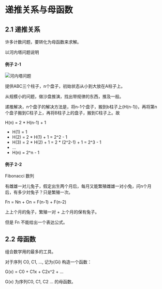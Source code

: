 # 递推关系与母函数

## 2.1 递推关系

许多计数问题，要转化为母函数来求解。

以河内塔问题说明

#### 例子 2-1

![河内塔问题](http://o9hjg7h8u.bkt.clouddn.com/2-1%E6%B2%B3%E5%86%85%E5%A1%94%E9%97%AE%E9%A2%98.png)

提供ABC三个柱子，n个盘子，初始状态从小到大放在A柱子上。

从规模小的问题，做沙盘推演，找出带规律的东西，推及一般。

递推解决，n个盘子的解决方法是，将n-1个盘子，搬到b柱子上(H(n-1))，再将第n个盘子搬到C柱子上，再将B柱子上的盘子，搬到C柱子上。故

H(n) = 2 * H(n-1) + 1

+ H(1) = 1
+ H(2) = 2 * H(1) + 1 = 2^2 - 1
+ H(3) = 2 * H(2) + 1 = 2 * (2^2-1) + 1 = 2^3 - 1
+ ...
+ H(n) = 2^n - 1 

#### 例子 2-2 

Fibonacci 数列

有雌雄一对儿兔子，假定出生两个月后，每月又能繁殖雌雄一对小兔，问n个月后，有多少対兔子？只是繁殖一次。

Fn = Nn + On = F(n-1) + F(n-2) 

上上个月的兔子，繁殖一对 + 上个月的保有兔子。

但是 Fn 不能给出一个表达公式。

## 2.2 母函数

组合数学用的最多的工具。

对于序列 C0, C1, ..., 记为{Gi} 构造一个函数：

G(x) = C0 + C1x + C2x^2 + ...

G(x) 为序列C0, C1, C2 ... 的母函数。




